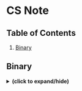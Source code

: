 # CS Note

## Table of Contents
1. [Binary](#binary)

<a id="binary"></a>
## Binary
<details close>
<summary><b>(click to expand/hide)</b></summary>
<!-- MarkdownTOC -->

### Boolean logic
#### Truth Table

#### Gates

<!-- /MarkdownTOC -->
</details>

